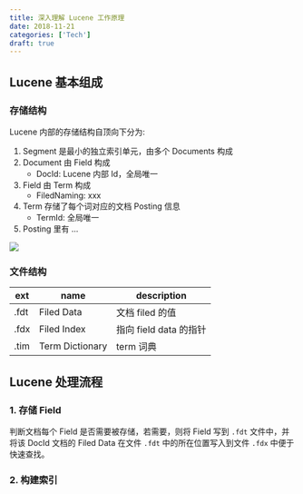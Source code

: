 ```yaml
---
title: 深入理解 Lucene 工作原理
date: 2018-11-21
categories: ['Tech']
draft: true
---
```


## Lucene 基本组成

### 存储结构

Lucene 内部的存储结构自顶向下分为:

1. Segment 是最小的独立索引单元，由多个 Documents 构成
2. Document 由 Field 构成
	- DocId: Lucene 内部 Id，全局唯一
2. Field 由 Term 构成
	- FiledNaming: xxx
3. Term 存储了每个词对应的文档 Posting 信息
	- TermId: 全局唯一
4. Posting 里有 ...

![](https://ik.imagekit.io/elsetech/blog/images/lucene-inverted-index.png)

### 文件结构

|  ext	| name | description	|
|---	|---	|---	|
| .fdt | Filed Data | 文档 filed 的值 |
| .fdx	| Filed Index | 指向 field data 的指针 |
| .tim	| Term Dictionary | term 词典 |

## Lucene 处理流程

### 1. 存储 Field

判断文档每个 Field 是否需要被存储，若需要，则将 Field 写到 `.fdt` 文件中，并将该 DocId 文档的 Filed Data 在文件 `.fdt` 中的所在位置写入到文件 `.fdx` 中便于快速查找。

### 2. 构建索引














